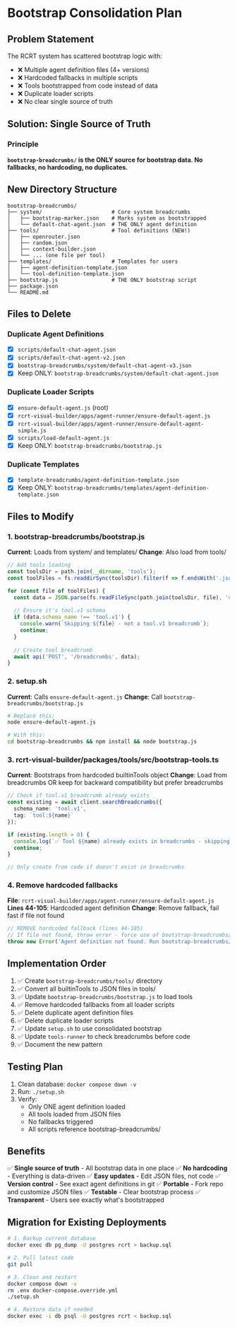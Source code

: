 # Bootstrap Consolidation Plan

## Problem Statement

The RCRT system has scattered bootstrap logic with:
- ❌ Multiple agent definition files (4+ versions)
- ❌ Hardcoded fallbacks in multiple scripts
- ❌ Tools bootstrapped from code instead of data
- ❌ Duplicate loader scripts
- ❌ No clear single source of truth

## Solution: Single Source of Truth

### Principle
**`bootstrap-breadcrumbs/` is the ONLY source for bootstrap data. No fallbacks, no hardcoding, no duplicates.**

## New Directory Structure

```
bootstrap-breadcrumbs/
├── system/                      # Core system breadcrumbs
│   ├── bootstrap-marker.json    # Marks system as bootstrapped
│   └── default-chat-agent.json  # THE ONLY agent definition
├── tools/                       # Tool definitions (NEW!)
│   ├── openrouter.json
│   ├── random.json
│   ├── context-builder.json
│   └── ... (one file per tool)
├── templates/                   # Templates for users
│   ├── agent-definition-template.json
│   └── tool-definition-template.json
├── bootstrap.js                 # THE ONLY bootstrap script
├── package.json
└── README.md
```

## Files to Delete

### Duplicate Agent Definitions
- [x] `scripts/default-chat-agent.json`
- [x] `scripts/default-chat-agent-v2.json`
- [x] `bootstrap-breadcrumbs/system/default-chat-agent-v3.json`
- [x] Keep ONLY: `bootstrap-breadcrumbs/system/default-chat-agent.json`

### Duplicate Loader Scripts
- [x] `ensure-default-agent.js` (root)
- [x] `rcrt-visual-builder/apps/agent-runner/ensure-default-agent.js`
- [x] `rcrt-visual-builder/apps/agent-runner/ensure-default-agent-simple.js`
- [x] `scripts/load-default-agent.js`
- [x] Keep ONLY: `bootstrap-breadcrumbs/bootstrap.js`

### Duplicate Templates
- [x] `template-breadcrumbs/agent-definition-template.json`
- [x] Keep ONLY: `bootstrap-breadcrumbs/templates/agent-definition-template.json`

## Files to Modify

### 1. bootstrap-breadcrumbs/bootstrap.js
**Current**: Loads from system/ and templates/
**Change**: Also load from tools/

```javascript
// Add tools loading
const toolsDir = path.join(__dirname, 'tools');
const toolFiles = fs.readdirSync(toolsDir).filter(f => f.endsWith('.json'));

for (const file of toolFiles) {
  const data = JSON.parse(fs.readFileSync(path.join(toolsDir, file), 'utf-8'));
  
  // Ensure it's tool.v1 schema
  if (data.schema_name !== 'tool.v1') {
    console.warn(`Skipping ${file} - not a tool.v1 breadcrumb`);
    continue;
  }
  
  // Create tool breadcrumb
  await api('POST', '/breadcrumbs', data);
}
```

### 2. setup.sh
**Current**: Calls `ensure-default-agent.js`
**Change**: Call `bootstrap-breadcrumbs/bootstrap.js`

```bash
# Replace this:
node ensure-default-agent.js

# With this:
cd bootstrap-breadcrumbs && npm install && node bootstrap.js
```

### 3. rcrt-visual-builder/packages/tools/src/bootstrap-tools.ts
**Current**: Bootstraps from hardcoded builtinTools object
**Change**: Load from breadcrumbs OR keep for backward compatibility but prefer breadcrumbs

```typescript
// Check if tool.v1 breadcrumb already exists
const existing = await client.searchBreadcrumbs({
  schema_name: 'tool.v1',
  tag: `tool:${name}`
});

if (existing.length > 0) {
  console.log(`✅ Tool ${name} already exists in breadcrumbs - skipping code bootstrap`);
  continue;
}

// Only create from code if doesn't exist in breadcrumbs
```

### 4. Remove hardcoded fallbacks
**File**: `rcrt-visual-builder/apps/agent-runner/ensure-default-agent.js`
**Lines 44-105**: Hardcoded agent definition
**Change**: Remove fallback, fail fast if file not found

```typescript
// REMOVE hardcoded fallback (lines 44-105)
// If file not found, throw error - force use of bootstrap-breadcrumbs/
throw new Error('Agent definition not found. Run bootstrap-breadcrumbs/bootstrap.js first');
```

## Implementation Order

1. ✅ Create `bootstrap-breadcrumbs/tools/` directory
2. ✅ Convert all builtinTools to JSON files in tools/
3. ✅ Update `bootstrap-breadcrumbs/bootstrap.js` to load tools
4. ✅ Remove hardcoded fallbacks from all loader scripts
5. ✅ Delete duplicate agent definition files
6. ✅ Delete duplicate loader scripts
7. ✅ Update `setup.sh` to use consolidated bootstrap
8. ✅ Update `tools-runner` to check breadcrumbs before code
9. ✅ Document the new pattern

## Testing Plan

1. Clean database: `docker compose down -v`
2. Run: `./setup.sh`
3. Verify:
   - Only ONE agent definition loaded
   - All tools loaded from JSON files
   - No fallbacks triggered
   - All scripts reference bootstrap-breadcrumbs/

## Benefits

✅ **Single source of truth** - All bootstrap data in one place
✅ **No hardcoding** - Everything is data-driven
✅ **Easy updates** - Edit JSON files, not code
✅ **Version control** - See exact agent definitions in git
✅ **Portable** - Fork repo and customize JSON files
✅ **Testable** - Clear bootstrap process
✅ **Transparent** - Users see exactly what's bootstrapped

## Migration for Existing Deployments

```bash
# 1. Backup current database
docker exec db pg_dump -U postgres rcrt > backup.sql

# 2. Pull latest code
git pull

# 3. Clean and restart
docker compose down -v
rm .env docker-compose.override.yml
./setup.sh

# 4. Restore data if needed
docker exec -i db psql -U postgres rcrt < backup.sql
```

